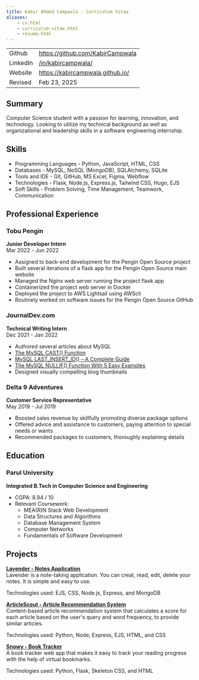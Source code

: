 ```yaml
---
title: Kabir Ahmed Campwala - Curriculum Vitae
aliases:
    - cv.html
    - curriculum-vitae.html
    - resume.html
---
```

|||
|---|---|
|Github | https://github.com/KabirCampwala |
|LinkedIn | [/in/kabircampwala/](https://www.linkedin.com/in/kabircampwala/) |
|Website | https://kabircampwala.github.io/ |
|Revised | Feb 23, 2025 |

## Summary

Computer Science student with a passion for learning, innovation, and technology. Looking to utilize my technical background as well as organizational and leadership skills in a software engineering internship.

## Skills
- Programming Languages - Python, JavaScript, HTML, CSS
- Databases - MySQL, NoSQL (MongoDB), SQLAlchemy, SQLite
- Tools and IDE - Git, GitHub, MS Excel, Figma, Webflow
- Technologies - Flask, Node.js, Express.js, Tailwind CSS, Hugo, EJS
- Soft Skills - Problem Solving, Time Management, Teamwork, Communication

## Professional Experience

### Tobu Pengin
__Junior Developer Intern__\
Mar 2022 - Jun 2022

- Assigned to back-end development for the Pengin Open Source project
- Built several iterations of a flask app for the Pengin Open Source main website
- Managed the Nginx web server running the project flask app
- Containerized the project web server in Docker
- Deployed the project to AWS Lightsail using AWScli
- Routinely worked on software issues for the Pengin Open Source GitHub

### JournalDev.com
__Technical Writing Intern__\
Dec 2021 - Jan 2022

- Authored several articles about MySQL
- [The MySQL CAST() Function](https://mysqlcode.com/mysql-cast-function/)
- [MySQL LAST_INSERT_ID() – A Complete Guide](https://mysqlcode.com/mysql-last-insert-id/)
- [The MySQL NULLIF() Function With 5 Easy Examples](https://mysqlcode.com/mysql-nullif/)
- Designed visually compelling blog thumbnails

### Delta 9 Adventures
__Customer Service Representative__\
May 2019 - Jul 2019

- Boosted sales revenue by skillfully promoting diverse package options
- Offered advice and assistance to customers, paying attention to special needs or wants
- Recommended packages to customers, thoroughly explaining details

## Education

### Parul University
__Integrated B.Tech in Computer Science and Engineering__
- CGPA: 8.94 / 10
- Relevant Coursework:
    - MEA(R)N Stack Web Development
    - Data Structures and Algorithms
    - Database Management System
    - Computer Networks
    - Fundamentals of Software Development

## Projects

[__Lavender - Notes Application__](https://github.com/KabirCampwala/lavender-notes-app)\
Lavender is a note-taking application. You can creat, read, edit, delete your notes. It is simple and easy to use.

Technologies used: EJS, CSS, Node.js, Express, and MongoDB

[__ArticleScout - Article Recommendation System__](https://github.com/KabirCampwala/Article-Recommendation-System)\
Content-based article recommendation system that calculates a score for each article based on the user's query and word frequency, to provide similar articles.

Technologies used: Python, Node, Express, EJS, HTML, and CSS

[__Snowy - Book Tracker__](https://github.com/KabirCampwala/Snowy---Book-Tracker)\
A book tracker web app that makes it easy to track your reading progress with the help of virtual bookmarks.

Technologies used: Python, Flask, Skeleton CSS, and HTML

